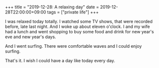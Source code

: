 +++
title =  "2019-12-28: A relaxing day"
date = 2019-12-28T22:00:00+09:00
tags = ["private life"]
+++

I was relaxed today totally.
I watched some TV shows, that were recorded before, late last night.
And I woke up about eleven o'clock.
I and my wife had a lunch and went shopping to buy some food and drink for
new year's eve and new year's days.

And I went surfing.
There were comfortable waves and I could enjoy surfing.

That's it.
I wish I could have a day like today every day.
